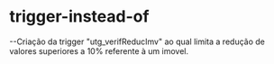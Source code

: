 # trigger-instead-of

--Criação da trigger "utg_verifReducImv" ao qual limita a redução de valores superiores a 10% referente à um imovel.

